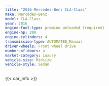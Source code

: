 ```yaml
---
title: "2016 Mercedes-Benz CLA-Class"
make: Mercedes-Benz
model: CLA-Class
year: 2016
engine-fuel-type: premium unleaded (required)
engine-hp: 208
engine-cylinders: 4
transmission-type: AUTOMATED_Manual
driven-wheels: Front wheel drive
number-of-doors: 4
market-category: Luxury
vehicle-size: Midsize
vehicle-style: Sedan
---
```


{{< car_info >}}
